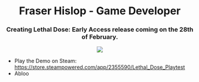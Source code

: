 <h1 align="center">Fraser Hislop - Game Developer</h1>

<h3 align="center">Creating Lethal Dose: Early Access release coming on the 28th of February.</h3>

<p align="center">
  <img src="https://shared.fastly.steamstatic.com/store_item_assets/steam/apps/1683450/header.jpg">
</p>


- Play the Demo on Steam: https://store.steampowered.com/app/2355590/Lethal_Dose_Playtest
- Abloo

